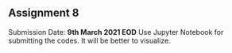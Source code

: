 ## Assignment 8

Submission Date: **9th March 2021 EOD** 
Use Jupyter Notebook for submitting the codes. It will be better to visualize.